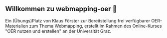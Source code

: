 ## Willkommen zu webmapping-oer 👋

Ein (Übungs)Platz von Klaus Förster zur Bereitstellung frei verfügbarer OER-Materialien zum Thema Webmapping, erstellt im Rahmen des Online-Kurses "OER nutzen und erstellen" an der Universität Graz.

<!--

**Here are some ideas to get you started:**

🙋‍♀️ A short introduction - what is your organization all about?
🌈 Contribution guidelines - how can the community get involved?
👩‍💻 Useful resources - where can the community find your docs? Is there anything else the community should know?
🍿 Fun facts - what does your team eat for breakfast?
🧙 Remember, you can do mighty things with the power of [Markdown](https://docs.github.com/github/writing-on-github/getting-started-with-writing-and-formatting-on-github/basic-writing-and-formatting-syntax)
-->
